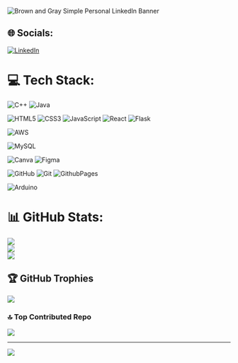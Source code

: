 ![Brown and Gray Simple Personal LinkedIn Banner](https://github.com/sid-siddhartha/sid-siddhartha/assets/96170086/f5b6342f-d61d-4140-b838-b173f66eaa76)


## 🌐 Socials:
[![LinkedIn](https://img.shields.io/badge/LinkedIn-%230077B5.svg?logo=linkedin&logoColor=white)](https://linkedin.com/in/chebrolu-sai-siddhartha) 

# 💻 Tech Stack:
![C++](https://img.shields.io/badge/c++-%2300599C.svg?style=plastic&logo=c%2B%2B&logoColor=white) ![Java](https://img.shields.io/badge/java-%23ED8B00.svg?style=plastic&logo=openjdk&logoColor=white)

![HTML5](https://img.shields.io/badge/html5-%23E34F26.svg?style=plastic&logo=html5&logoColor=white) ![CSS3](https://img.shields.io/badge/css3-%231572B6.svg?style=plastic&logo=css3&logoColor=white) ![JavaScript](https://img.shields.io/badge/javascript-%23323330.svg?style=plastic&logo=javascript&logoColor=%23F7DF1E) ![React](https://img.shields.io/badge/react-%2320232a.svg?style=plastic&logo=react&logoColor=%2361DAFB) ![Flask](https://img.shields.io/badge/flask-%23000.svg?style=plastic&logo=flask&logoColor=white) 

![AWS](https://img.shields.io/badge/AWS-%23FF9900.svg?style=plastic&logo=amazon-aws&logoColor=white)

![MySQL](https://img.shields.io/badge/mysql-4479A1.svg?style=plastic&logo=mysql&logoColor=white) 

![Canva](https://img.shields.io/badge/Canva-%2300C4CC.svg?style=plastic&logo=Canva&logoColor=white) ![Figma](https://img.shields.io/badge/figma-%23F24E1E.svg?style=plastic&logo=figma&logoColor=white) 

![GitHub](https://img.shields.io/badge/github-%23121011.svg?style=plastic&logo=github&logoColor=white) ![Git](https://img.shields.io/badge/git-%23F05033.svg?style=plastic&logo=git&logoColor=white)  ![GithubPages](https://img.shields.io/badge/github%20pages-121013?style=plastic&logo=github&logoColor=white)

![Arduino](https://img.shields.io/badge/-Arduino-00979D?style=plastic&logo=Arduino&logoColor=white) 

# 📊 GitHub Stats:
![](https://github-readme-stats.vercel.app/api?username=sid-siddhartha&theme=dark&hide_border=false&include_all_commits=false&count_private=false)<br/>
![](https://github-readme-streak-stats.herokuapp.com/?user=sid-siddhartha&theme=dark&hide_border=false)<br/>
![](https://github-readme-stats.vercel.app/api/top-langs/?username=sid-siddhartha&theme=dark&hide_border=false&include_all_commits=false&count_private=false&layout=compact)

## 🏆 GitHub Trophies
![](https://github-profile-trophy.vercel.app/?username=sid-siddhartha&theme=radical&no-frame=false&no-bg=true&margin-w=4)

### 🔝 Top Contributed Repo
![](https://github-contributor-stats.vercel.app/api?username=sid-siddhartha&limit=5&theme=dark&combine_all_yearly_contributions=true)

---
[![](https://visitcount.itsvg.in/api?id=sid-siddhartha&icon=0&color=0)](https://visitcount.itsvg.in)

